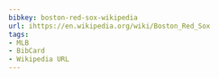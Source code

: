 ```yaml
---
bibkey: boston-red-sox-wikipedia
url: ihttps://en.wikipedia.org/wiki/Boston_Red_Sox
tags:
- MLB
- BibCard
- Wikipedia URL
---
```


